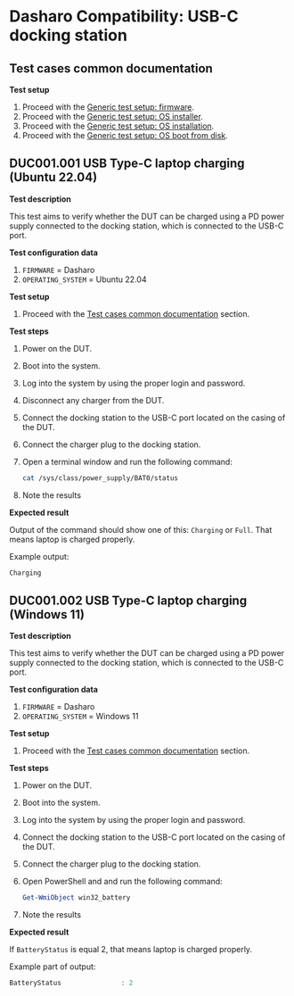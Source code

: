 # Dasharo Compatibility: USB-C docking station

## Test cases common documentation

**Test setup**

1. Proceed with the
    [Generic test setup: firmware](../../generic-test-setup#firmware).
1. Proceed with the
    [Generic test setup: OS installer](../../generic-test-setup#os-installer).
1. Proceed with the
    [Generic test setup: OS installation](../../generic-test-setup#os-installation).
1. Proceed with the
    [Generic test setup: OS boot from disk](../../generic-test-setup#os-boot-from-disk).

## DUC001.001 USB Type-C laptop charging (Ubuntu 22.04)

**Test description**

This test aims to verify whether the DUT can be charged using a PD power supply 
connected to the docking station, which is connected to the USB-C port.

**Test configuration data**

1. `FIRMWARE` = Dasharo
1. `OPERATING_SYSTEM` = Ubuntu 22.04

**Test setup**

1. Proceed with the
    [Test cases common documentation](#test-cases-common-documentation) section.

**Test steps**

1. Power on the DUT.
1. Boot into the system.
1. Log into the system by using the proper login and password.
1. Disconnect any charger from the DUT.
1. Connect the docking station to the USB-C port located on the casing of the
   DUT.
1. Connect the charger plug to the docking station.
1. Open a terminal window and run the following command:

    ```bash
    cat /sys/class/power_supply/BAT0/status
    ```

1. Note the results

**Expected result**

Output of the command should show one of this: `Charging` or `Full`. That means
laptop is charged properly.

Example output:

```bash
Charging
```

## DUC001.002 USB Type-C laptop charging (Windows 11)

**Test description**

This test aims to verify whether the DUT can be charged using a PD power supply 
connected to the docking station, which is connected to the USB-C port.

**Test configuration data**

1. `FIRMWARE` = Dasharo
1. `OPERATING_SYSTEM` = Windows 11

**Test setup**

1. Proceed with the
    [Test cases common documentation](#test-cases-common-documentation) section.

**Test steps**

1. Power on the DUT.
1. Boot into the system.
1. Log into the system by using the proper login and password.
1. Connect the docking station to the USB-C port located on the casing of the
   DUT.
1. Connect the charger plug to the docking station.
1. Open PowerShell and and run the following command:

    ```powershell
    Get-WmiObject win32_battery
    ```

1. Note the results

**Expected result**

If `BatteryStatus` is equal 2, that means laptop is charged properly.

Example part of output:

```powershell
BatteryStatus               : 2
```
